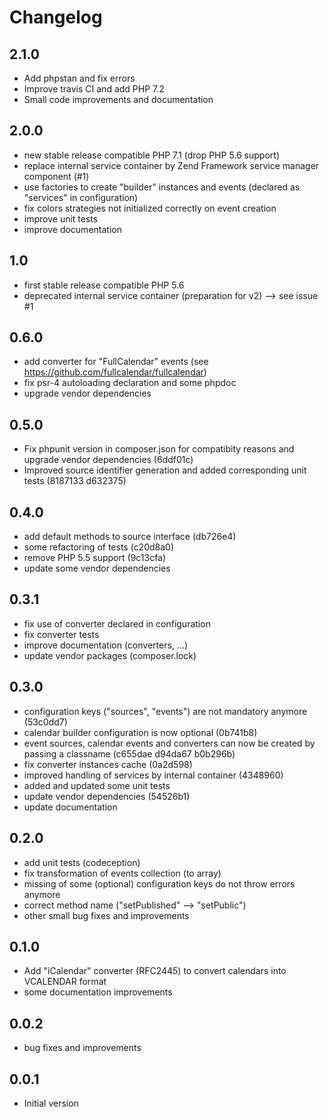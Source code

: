 # Changelog

## 2.1.0

 - Add phpstan and fix errors
 - Improve travis CI and add PHP 7.2
 - Small code improvements and documentation


## 2.0.0

 - new stable release compatible PHP 7.1 (drop PHP 5.6 support)
 - replace internal service container by Zend Framework service manager component (#1)
 - use factories to create "builder" instances and events (declared as "services" in configuration)
 - fix colors strategies not initialized correctly on event creation
 - improve unit tests
 - improve documentation


## 1.0

 - first stable release compatible PHP 5.6
 - deprecated internal service container (preparation for v2) --> see issue #1

## 0.6.0

 - add converter for "FullCalendar" events (see https://github.com/fullcalendar/fullcalendar)
 - fix psr-4 autoloading declaration and some phpdoc
 - upgrade vendor dependencies

## 0.5.0

 - Fix phpunit version in composer.json for compatibity reasons and upgrade vendor dependencies (6ddf01c)
 - Improved source identifier generation and added corresponding unit tests (8187133 d632375)

## 0.4.0

 - add default methods to source interface (db726e4)
 - some refactoring of tests (c20d8a0)
 - remove PHP 5.5 support (9c13cfa)
 - update some vendor dependencies

## 0.3.1

 - fix use of converter declared in configuration
 - fix converter tests
 - improve documentation (converters, ...)
 - update vendor packages (composer.lock)

## 0.3.0

 - configuration keys ("sources", "events") are not mandatory anymore (53c0dd7)
 - calendar builder configuration is now optional (0b741b8)
 - event sources, calendar events and converters can now be created by passing a classname (c655dae d94da67 b0b296b)
 - fix converter instances cache (0a2d598)
 - improved handling of services by internal container (4348960)
 - added and updated some unit tests
 - update vendor dependencies (54526b1)
 - update documentation

## 0.2.0

 - add unit tests (codeception)
 - fix transformation of events collection (to array)
 - missing of some (optional) configuration keys do not throw errors anymore
 - correct method name ("setPublished" --> "setPublic")
 - other small bug fixes and improvements

## 0.1.0

 - Add "iCalendar" converter (RFC2445) to convert calendars into VCALENDAR format
 - some documentation improvements

## 0.0.2

 - bug fixes and improvements

## 0.0.1

- Initial version
